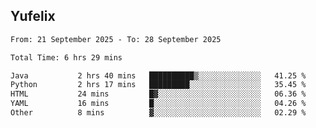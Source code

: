 ## Yufelix

<!--START_SECTION:waka-->

```txt
From: 21 September 2025 - To: 28 September 2025

Total Time: 6 hrs 29 mins

Java           2 hrs 40 mins   ██████████▒░░░░░░░░░░░░░░   41.25 %
Python         2 hrs 17 mins   █████████░░░░░░░░░░░░░░░░   35.45 %
HTML           24 mins         █▓░░░░░░░░░░░░░░░░░░░░░░░   06.36 %
YAML           16 mins         █░░░░░░░░░░░░░░░░░░░░░░░░   04.26 %
Other          8 mins          ▓░░░░░░░░░░░░░░░░░░░░░░░░   02.29 %
```

<!--END_SECTION:waka-->

